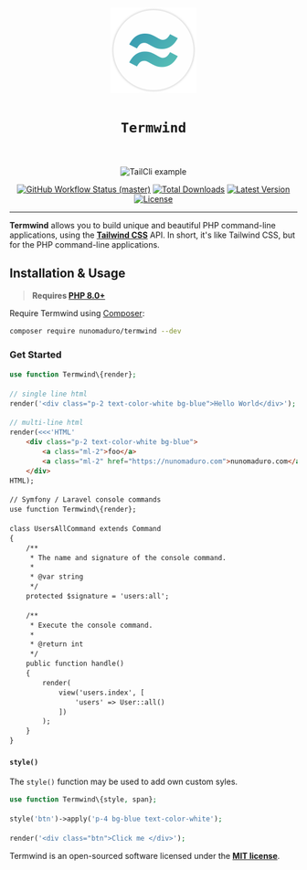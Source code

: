 <p align="center">
    <img width="150" height="150" alt="Termwind logo" src="/art/logo.png"/>
</p>

<h1 align="center" style="border:none !important">
    <code>Termwind</code>
    <br>
    <br>
</h1>

<p align="center">
    <img src="https://raw.githubusercontent.com/nunomaduro/tailcli/master/art/example.png" alt="TailCli example" height="300">
    <p align="center">
        <a href="https://github.com/nunomaduro/termwind/actions"><img alt="GitHub Workflow Status (master)" src="https://img.shields.io/github/workflow/status/nunomaduro/termwind/Tests/master"></a>
        <a href="https://packagist.org/packages/nunomaduro/termwind"><img alt="Total Downloads" src="https://img.shields.io/packagist/dt/nunomaduro/termwind"></a>
        <a href="https://packagist.org/packages/nunomaduro/termwind"><img alt="Latest Version" src="https://img.shields.io/packagist/v/nunomaduro/termwind"></a>
        <a href="https://packagist.org/packages/nunomaduro/termwind"><img alt="License" src="https://img.shields.io/packagist/l/nunomaduro/termwind"></a>
    </p>
</p>

------
**Termwind** allows you to build unique and beautiful PHP command-line applications, using the **[Tailwind CSS](https://tailwindcss.com/)** API. In short, it's like Tailwind CSS, but for the PHP command-line applications.

## Installation & Usage

> **Requires [PHP 8.0+](https://php.net/releases/)**

Require Termwind using [Composer](https://getcomposer.org):

```bash
composer require nunomaduro/termwind --dev
```

### Get Started

```php
use function Termwind\{render};

// single line html
render('<div class="p-2 text-color-white bg-blue">Hello World</div>');

// multi-line html
render(<<<'HTML'
    <div class="p-2 text-color-white bg-blue">
        <a class="ml-2">foo</a>
        <a class="ml-2" href="https://nunomaduro.com">nunomaduro.com</a>
    </div>
HTML);

// Symfony / Laravel console commands
use function Termwind\{render};

class UsersAllCommand extends Command
{
    /**
     * The name and signature of the console command.
     *
     * @var string
     */
    protected $signature = 'users:all';

    /**
     * Execute the console command.
     *
     * @return int
     */
    public function handle()
    {
        render(
            view('users.index', [
                'users' => User::all()
            ])
        );
    }
}
```

#### `style()`

The `style()` function may be used to add own custom syles.

```php
use function Termwind\{style, span};

style('btn')->apply('p-4 bg-blue text-color-white');

render('<div class="btn">Click me </div>');
```

Termwind is an open-sourced software licensed under the **[MIT license](https://opensource.org/licenses/MIT)**.

